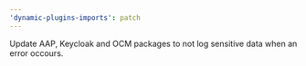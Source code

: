 ```yaml
---
'dynamic-plugins-imports': patch
---
```


Update AAP, Keycloak and OCM packages to not log sensitive data when an error occours.

